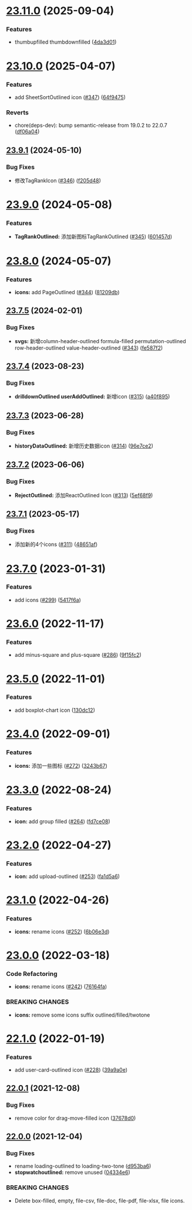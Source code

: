# [23.11.0](https://github.com/growingio/gio-design-icons/compare/v23.10.0...v23.11.0) (2025-09-04)


### Features

* thumbupfilled thumbdownfilled ([4da3d01](https://github.com/growingio/gio-design-icons/commit/4da3d01618cd3105649f44e882f55957a635d8a1))

# [23.10.0](https://github.com/growingio/gio-design-icons/compare/v23.9.1...v23.10.0) (2025-04-07)


### Features

* add SheetSortOutlined icon ([#347](https://github.com/growingio/gio-design-icons/issues/347)) ([64f9475](https://github.com/growingio/gio-design-icons/commit/64f9475bbc5d97bd1e66e6302ddf7a6598d21543))


### Reverts

* chore(deps-dev): bump semantic-release from 19.0.2 to 22.0.7 ([df06a04](https://github.com/growingio/gio-design-icons/commit/df06a04ff9a2e5be3cdd797465c6189df48901d8))

## [23.9.1](https://github.com/growingio/gio-design-icons/compare/v23.9.0...v23.9.1) (2024-05-10)


### Bug Fixes

* 修改TagRankIcon ([#346](https://github.com/growingio/gio-design-icons/issues/346)) ([f205d48](https://github.com/growingio/gio-design-icons/commit/f205d48830d38785e01e8b32032bb46cb7db16fd))

# [23.9.0](https://github.com/growingio/gio-design-icons/compare/v23.8.0...v23.9.0) (2024-05-08)


### Features

* **TagRankOutlined:** 添加新图标TagRankOutlined ([#345](https://github.com/growingio/gio-design-icons/issues/345)) ([601457d](https://github.com/growingio/gio-design-icons/commit/601457d3db4a971393e494091760f90449db8ca4))

# [23.8.0](https://github.com/growingio/gio-design-icons/compare/v23.7.5...v23.8.0) (2024-05-07)


### Features

* **icons:** add PageOutlined ([#344](https://github.com/growingio/gio-design-icons/issues/344)) ([81209db](https://github.com/growingio/gio-design-icons/commit/81209db17260958a54f4e75086ea02bc8507ea4d))

## [23.7.5](https://github.com/growingio/gio-design-icons/compare/v23.7.4...v23.7.5) (2024-02-01)


### Bug Fixes

* **svgs:** 新增column-header-outlined formula-filled permutation-outlined row-header-outlined value-header-outlined ([#343](https://github.com/growingio/gio-design-icons/issues/343)) ([fe587f2](https://github.com/growingio/gio-design-icons/commit/fe587f27e03a81290e73b4dce0d8d9bb02840068))

## [23.7.4](https://github.com/growingio/gio-design-icons/compare/v23.7.3...v23.7.4) (2023-08-23)


### Bug Fixes

* **drilldownOutlined userAddOutlined:** 新增icon ([#315](https://github.com/growingio/gio-design-icons/issues/315)) ([a40f895](https://github.com/growingio/gio-design-icons/commit/a40f895a22339d4b2c84be27369ff5b21848d9ba))

## [23.7.3](https://github.com/growingio/gio-design-icons/compare/v23.7.2...v23.7.3) (2023-06-28)


### Bug Fixes

* **historyDataOutlined:** 新增历史数据icon ([#314](https://github.com/growingio/gio-design-icons/issues/314)) ([96e7ce2](https://github.com/growingio/gio-design-icons/commit/96e7ce217e61da42c356a54288f1f6a3a2f3342b))

## [23.7.2](https://github.com/growingio/gio-design-icons/compare/v23.7.1...v23.7.2) (2023-06-06)


### Bug Fixes

* **RejectOutlined:** 添加ReactOutlined Icon ([#313](https://github.com/growingio/gio-design-icons/issues/313)) ([5ef68f9](https://github.com/growingio/gio-design-icons/commit/5ef68f9a9bb31c5f7310654c700627bd5bdd0220))

## [23.7.1](https://github.com/growingio/gio-design-icons/compare/v23.7.0...v23.7.1) (2023-05-17)


### Bug Fixes

* 添加新的4个icons ([#311](https://github.com/growingio/gio-design-icons/issues/311)) ([48651af](https://github.com/growingio/gio-design-icons/commit/48651af46118dcfd62786c49242773671bb4a4fd))

# [23.7.0](https://github.com/growingio/gio-design-icons/compare/v23.6.0...v23.7.0) (2023-01-31)


### Features

* add icons ([#299](https://github.com/growingio/gio-design-icons/issues/299)) ([5417f6a](https://github.com/growingio/gio-design-icons/commit/5417f6a0c6b048607ca5eee9333226948ae2e14f))

# [23.6.0](https://github.com/growingio/gio-design-icons/compare/v23.5.0...v23.6.0) (2022-11-17)


### Features

* add minus-square and plus-square ([#286](https://github.com/growingio/gio-design-icons/issues/286)) ([9f15fc2](https://github.com/growingio/gio-design-icons/commit/9f15fc26de0bc24426196a55aa2a15c90674e2fc))

# [23.5.0](https://github.com/growingio/gio-design-icons/compare/v23.4.0...v23.5.0) (2022-11-01)


### Features

* add boxplot-chart icon ([130dc12](https://github.com/growingio/gio-design-icons/commit/130dc12d00dbadb346beb0ba60a0bb3cd0c08bd9))

# [23.4.0](https://github.com/growingio/gio-design-icons/compare/v23.3.0...v23.4.0) (2022-09-01)


### Features

* **icons:** 添加一些图标 ([#272](https://github.com/growingio/gio-design-icons/issues/272)) ([3243b67](https://github.com/growingio/gio-design-icons/commit/3243b677057b3df395aa372d3d56aebc3cd91bed))

# [23.3.0](https://github.com/growingio/gio-design-icons/compare/v23.2.0...v23.3.0) (2022-08-24)


### Features

* **icon:** add group filled ([#264](https://github.com/growingio/gio-design-icons/issues/264)) ([fd7ce08](https://github.com/growingio/gio-design-icons/commit/fd7ce08ec078c774260cb5074d49964e58850a30))

# [23.2.0](https://github.com/growingio/gio-design-icons/compare/v23.1.0...v23.2.0) (2022-04-27)


### Features

* **icon:** add upload-outlined ([#253](https://github.com/growingio/gio-design-icons/issues/253)) ([fa1d5a6](https://github.com/growingio/gio-design-icons/commit/fa1d5a6532efbf5b03d8df7390e655ce0d7cf0b0))

# [23.1.0](https://github.com/growingio/gio-design-icons/compare/v23.0.0...v23.1.0) (2022-04-26)


### Features

* **icons:** rename icons ([#252](https://github.com/growingio/gio-design-icons/issues/252)) ([6b06e3d](https://github.com/growingio/gio-design-icons/commit/6b06e3d9ec02250afb409cbc9d6517effec167c9))

# [23.0.0](https://github.com/growingio/gio-design-icons/compare/v22.1.0...v23.0.0) (2022-03-18)


### Code Refactoring

* **icons:** rename icons ([#242](https://github.com/growingio/gio-design-icons/issues/242)) ([76164fa](https://github.com/growingio/gio-design-icons/commit/76164fa9f9b1d7a08ad4bde73930c471823203a6))


### BREAKING CHANGES

* **icons:** remove some icons suffix outlined/filled/twotone

# [22.1.0](https://github.com/growingio/gio-design-icons/compare/v22.0.1...v22.1.0) (2022-01-19)


### Features

* add user-card-outlined icon ([#228](https://github.com/growingio/gio-design-icons/issues/228)) ([39a9a0e](https://github.com/growingio/gio-design-icons/commit/39a9a0efe82710897c0ce195d617d1ad6081e420))

## [22.0.1](https://github.com/growingio/gio-design-icons/compare/v22.0.0...v22.0.1) (2021-12-08)


### Bug Fixes

* remove color for drag-move-filled icon ([37678d0](https://github.com/growingio/gio-design-icons/commit/37678d0bbbd3ca41cdff6c040f19ebd87c874aa4))

## [22.0.0](https://github.com/growingio/gio-design-icons/compare/v21.11.1...v22.0.0) (2021-12-04)


### Bug Fixes

* rename loading-outlined to loading-two-tone ([d953ba6](https://github.com/growingio/gio-design-icons/commit/d953ba6aa62921f35dd95da84a158a6bbf5fd796))
* **stopwatchoutlined:** remove unused <g/> ([04334e6](https://github.com/growingio/gio-design-icons/commit/04334e62dd5938d3accfb5b23cc42a86f6fb8d93))


### BREAKING CHANGES

* Delete box-filled, empty, file-csv, file-doc, file-pdf, file-xlsx, file icons.
